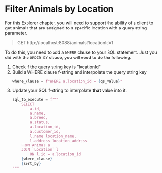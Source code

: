 # Filter Animals by Location

For this Explorer chapter, you will need to support the ability of a client to get animals that are assigned to a specific location with a query string parameter.

> GET http://localhost:8088/animals?locationId=1

To do this, you need to add a `WHERE` clause to your SQL statement. Just you did with the `ORDER BY` clause, you will need to do the following.

1. Check if the query string key is "locationId"
2. Build a WHERE clause f-string and interpolate the query string key
    ```py
    where_clause = f"WHERE a.location_id = {qs_value}"
    ```
3. Update your SQL f-string to interpolate **that** value into it.
    ```py
    sql_to_execute = f"""
        SELECT
            a.id,
            a.name,
            a.breed,
            a.status,
            a.location_id,
            a.customer_id,
            l.name location_name,
            l.address location_address
        FROM Animal a
        JOIN `Location` l
            ON l.id = a.location_id
        {where_clause}
        {sort_by}
    """
    ```
